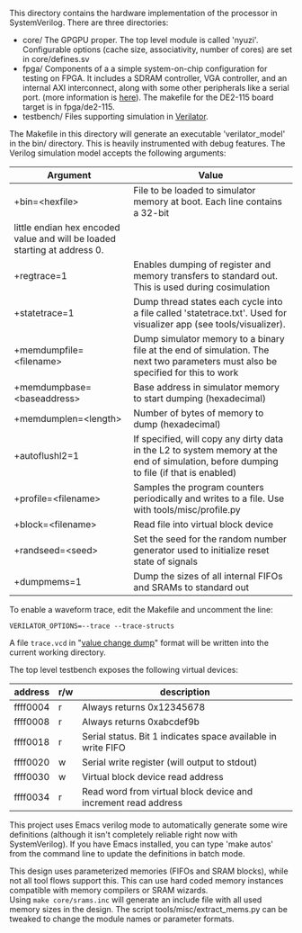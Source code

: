 This directory contains the hardware implementation of the processor in 
SystemVerilog. There are three directories:
- core/ The GPGPU proper. The top level module is called 'nyuzi'.
Configurable options (cache size, associativity, number of cores) are set in 
core/defines.sv
- fpga/ Components of a a simple system-on-chip configuration for testing on FPGA.
It includes a SDRAM controller, VGA controller, and an internal AXI interconnect,
along with some other peripherals like a serial port.
(more information is [here](https://github.com/jbush001/NyuziProcessor/wiki/FPGA-Test-Environment)).
The makefile for the DE2-115 board target is in fpga/de2-115.
- testbench/ Files supporting simulation in [Verilator](http://www.veripool.org/wiki/verilator). 

The Makefile in this directory will generate an executable 'verilator_model' in the bin/ directory.
This is heavily instrumented with debug features. The Verilog simulation model accepts the following 
arguments:

|Argument|Value|
|--------|-----|
| +bin=&lt;hexfile&gt; | File to be loaded to simulator memory at boot. Each line contains a 32-bit 
little endian hex encoded value and will be loaded starting at address 0. |
| +regtrace=1 | Enables dumping of register and memory transfers to standard out.  This is used during cosimulation |
| +statetrace=1 | Dump thread states each cycle into a file called 'statetrace.txt'.  Used for visualizer app (see tools/visualizer). |
| +memdumpfile=&lt;filename&gt; | Dump simulator memory to a binary file at the end of simulation. The next two parameters must also be specified for this to work |
| +memdumpbase=&lt;baseaddress&gt;| Base address in simulator memory to start dumping (hexadecimal) |
| +memdumplen=&lt;length&gt; | Number of bytes of memory to dump (hexadecimal) |
| +autoflushl2=1 | If specified, will copy any dirty data in the L2 to system memory at the end of simulation, before dumping to file (if that is enabled) |
| +profile=&lt;filename&gt; | Samples the program counters periodically and writes to a file.  Use with tools/misc/profile.py |
| +block=&lt;filename&gt; | Read file into virtual block device
| +randseed=&lt;seed&gt; | Set the seed for the random number generator used to initialize reset state of signals
| +dumpmems=1 | Dump the sizes of all internal FIFOs and SRAMs to standard out | 

To enable a waveform trace, edit the Makefile and uncomment the line:

    VERILATOR_OPTIONS=--trace --trace-structs

A file `trace.vcd` in "[value change dump](http://en.wikipedia.org/wiki/Value_change_dump)"
format will be written into the current working directory.

The top level testbench exposes the following virtual devices:

| address | r/w | description
|----|----|----
| ffff0004 | r | Always returns 0x12345678
| ffff0008 | r | Always returns 0xabcdef9b
| ffff0018 | r | Serial status. Bit 1 indicates space available in write FIFO
| ffff0020 | w | Serial write register (will output to stdout)
| ffff0030 | w | Virtual block device read address
| ffff0034 | r | Read word from virtual block device and increment read address

This project uses Emacs verilog mode to automatically generate some wire definitions 
(although it isn't completely reliable right now with SystemVerilog).  If you have 
Emacs installed, you can type 'make autos' from the command line to update the 
definitions in batch mode.

This design uses parameterized memories (FIFOs and SRAM blocks), while not all tool flows support
this. This can use hard coded memory instances compatible with memory compilers or SRAM wizards.  
Using `make core/srams.inc` will generate an include file with all used memory sizes in the design.
The script tools/misc/extract_mems.py can be tweaked to change the module names or parameter formats.

